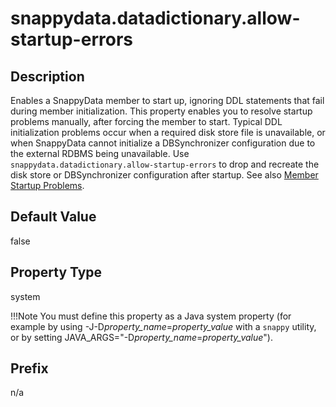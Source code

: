 # snappydata.datadictionary.allow-startup-errors

## Description

Enables a SnappyData member to start up, ignoring DDL statements that fail during member initialization. This property enables you to resolve startup problems manually, after forcing the member to start. Typical DDL initialization problems occur when a required disk store file is unavailable, or when SnappyData cannot initialize a DBSynchronizer configuration due to the external RDBMS being unavailable. Use `snappydata.datadictionary.allow-startup-errors` to drop and recreate the disk store or DBSynchronizer configuration after startup. See also [Member Startup Problems](../../troubleshooting.md).

## Default Value

false

## Property Type

system

!!!Note 
	You must define this property as a Java system property (for example by using -J-D*property\_name*=*property\_value* with a `snappy` utility, or by setting JAVA\_ARGS="-D*property\_name*=*property\_value*").</p>

## Prefix

n/a
